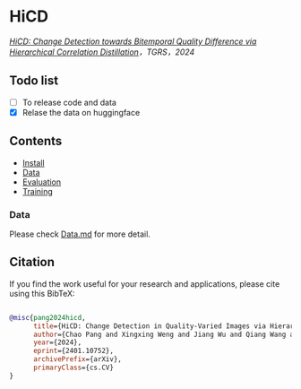# HiCD
 *[HiCD: Change Detection towards Bitemporal Quality Difference via Hierarchical Correlation Distillation](https://arxiv.org/abs/2401.10752)，TGRS，2024*


## Todo list
- [ ] To release code and data
- [x] Relase the data on huggingface

## Contents
- [Install](#install)
- [Data](#data)
- [Evaluation](#evaluation)
- [Training](#training)
### Data
Please check [Data.md](Data.md) for more detail.

## Citation

If you find the work useful for your research and applications, please cite using this BibTeX:
```bibtex

@misc{pang2024hicd,
      title={HiCD: Change Detection in Quality-Varied Images via Hierarchical Correlation Distillation}, 
      author={Chao Pang and Xingxing Weng and Jiang Wu and Qiang Wang and Gui-Song Xia},
      year={2024},
      eprint={2401.10752},
      archivePrefix={arXiv},
      primaryClass={cs.CV}
}
```
